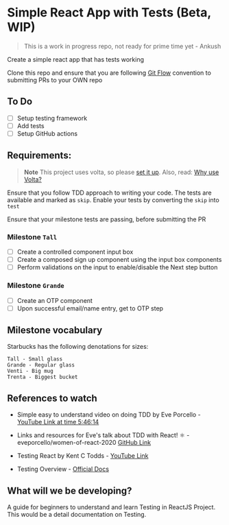 # Simple React App with Tests (Beta, WIP)

> This is a work in progress repo, not ready for prime time yet - Ankush

Create a simple react app that has tests working

Clone this repo and ensure that you are following [Git Flow](https://www.atlassian.com/git/tutorials/comparing-workflows/gitflow-workflow) convention to submitting PRs to your OWN repo

## To Do

- [ ] Setup testing framework
- [ ] Add tests
- [ ] Setup GitHub actions

## Requirements:

> **Note**
> This project uses volta, so please [set it up](https://docs.volta.sh/guide/getting-started). Also, read: [Why use Volta?](https://docs.volta.sh/guide/#why-volta)


Ensure that you follow TDD approach to writing your code.
The tests are available and marked as `skip`. Enable your tests by converting the
`skip` into `test`

Ensure that your milestone tests are passing, before submitting the PR

### Milestone `Tall`

- [ ] Create a controlled component input box
- [ ] Create a composed sign up component using the input box components
- [ ] Perform validations on the input to enable/disable the Next step button

### Milestone `Grande`

- [ ] Create an OTP component
- [ ] Upon successful email/name entry, get to OTP step

## Milestone vocabulary

Starbucks has the following denotations for sizes:

```
Tall - Small glass
Grande - Regular glass
Venti - Big mug
Trenta - Biggest bucket
```

## References to watch

- Simple easy to understand video on doing TDD by Eve Porcello - [YouTube Link at time 5:46:14](https://youtu.be/K8MF3aDg-bM?t=20774)

- Links and resources for Eve's talk about TDD with React! ⚛️ - eveporcello/women-of-react-2020 [GitHub Link](https://github.com/eveporcello/women-of-react-2020)

- Testing React by Kent C Todds - [YouTube Link](https://youtu.be/kCR3JAR7CHE)

- Testing Overview - [Official Docs](https://reactjs.org/docs/testing.html)

## What will we be developing?

A guide for beginners to understand and learn Testing in ReactJS Project. This would be a detail documentation on Testing.
